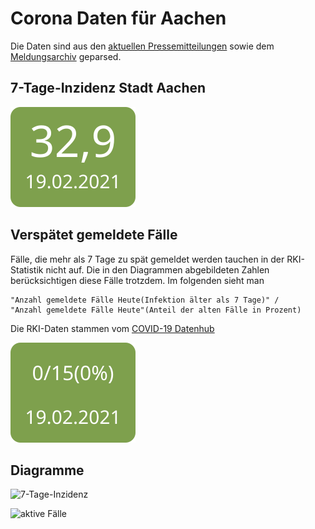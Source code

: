 # Corona Daten für Aachen

Die Daten sind aus den [aktuellen Pressemitteilungen](https://www.staedteregion-aachen.de/de/navigation/aemter/oeffentlichkeitsarbeit-s-13/aktuelles/pressemitteilungen/aktuelle-pressemitteilungen/coronavirus/)
sowie dem [Meldungsarchiv](https://www.staedteregion-aachen.de/de/navigation/aemter/oeffentlichkeitsarbeit-s-13/aktuelles/corona-meldungsarchiv/) geparsed.

## 7-Tage-Inzidenz Stadt Aachen
![7-Tage-Inzidenz](incidence7-aachennum.svg)

## Verspätet gemeldete Fälle
Fälle, die mehr als 7 Tage zu spät gemeldet werden tauchen in der RKI-Statistik nicht auf. Die in den Diagrammen abgebildeten Zahlen berücksichtigen diese Fälle trotzdem.
Im folgenden sieht man 

```
"Anzahl gemeldete Fälle Heute(Infektion älter als 7 Tage)" /
"Anzahl gemeldete Fälle Heute"(Anteil der alten Fälle in Prozent)
```

Die RKI-Daten stammen vom [COVID-19 Datenhub](https://npgeo-corona-npgeo-de.hub.arcgis.com/datasets/dd4580c810204019a7b8eb3e0b329dd6_0)

![Verpätete Fälle](unconsidered-rki-aachen.svg)

## Diagramme

![7-Tage-Inzidenz](incidence7-aachen.svg)

![aktive Fälle](activecases-aachen.svg)
